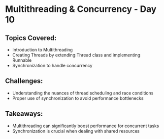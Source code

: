 # Multithreading & Concurrency - Day 10
## Topics Covered:
- Introduction to Multithreading
- Creating Threads by extending Thread class and implementing Runnable
- Synchronization to handle concurrency

## Challenges:
- Understanding the nuances of thread scheduling and race conditions
- Proper use of synchronization to avoid performance bottlenecks
## Takeaways:
- Multithreading can significantly boost performance for concurrent tasks
- Synchronization is crucial when dealing with shared resources


